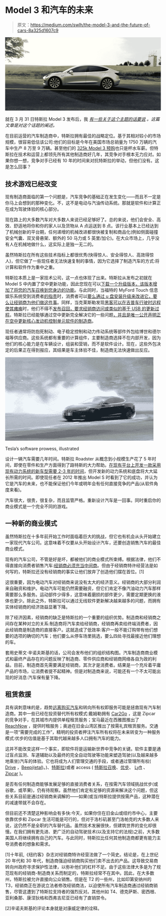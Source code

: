 # Model 3 和汽车的未来

> 原文：<https://medium.com/swlh/the-model-3-and-the-future-of-cars-8a325d1607c9>

![](img/d81153bb5c262af11fc8652d7c7fa1b1.png)

就在 3 月 31 日特斯拉 Model 3 发布后，我 [*有一些关于这个主题的话要说*](https://twitter.com/nmoryl/status/715784168744099840) *。这篇文章是对这个话题的阐述。*

在目前运营的汽车制造商中，特斯拉拥有最佳的战略定位。基于其相对较小的市场规模，很容易低估该公司:他们的目标是今年在美国市场总销量为 1750 万辆的汽车中生产 8 万至 9 万辆。甚至他们的 [325k Model 3 预购](https://twitter.com/elonmusk/status/718112326889529344)也只是杯水车薪。但特斯拉在技术和运营上都领先所有其他制造商好几年，其竞争对手根本无力应对。如果你想一想，竞争对手已经有 10 年的时间来对抗特斯拉的举动，但他们没有。这是怎么回事？

## 技术游戏已经改变

现有制造商面临的第一个问题是，汽车竞争的基础正在发生变化——而且不一定是你马上会想到的那种变化。不，这不是电动与汽油传动系统。那就是软件和计算正在成为驾驶体验的核心部分。

现在路上的大多数汽车对大多数人来说已经足够好了。总的来说，他们会安全、高效、舒适地将你和你的家人以及货物从 A 点运送到 B 点。该行业基本上已经达到了机械创新的平台期，任何递增的机械改进都很快被复制和商品化(例如侧面碰撞安全气囊、双叉骨悬架、额外的 50 马力或 5 英里/加仑)。在大众市场上，几乎没有人在机械地做什么，这实际上是独一无二的。

虽然特斯拉在所有这些技术指标上都很优秀(快得惊人、安全得惊人、高效得惊人)，但它做了一些现任者无法快速复制的事情，因为它选择了制造汽车的方式:将计算和软件作为重中之重。

特斯拉本质上是一家技术公司，这一点也体现了出来。特斯拉从发布之初就在 Model S 中内置了空中更新功能，因此您现在可以[下载一个升级版本，该版本增加了将您的汽车召唤到您身边的功能](https://www.teslamotors.com/blog/summon-your-tesla-your-phone)。与此同时，当福特的 MyFord Touch 信息娱乐系统受到消费者[的指责](http://jalopnik.com/people-hate-fords-infotainment-system-so-much-they-plan-824376438)时，消费者可以[要么通过 u 盘安装升级来改进它，要么让经销商为他们做这件事](https://en.wikipedia.org/wiki/MyFord_Touch)。同样，当克莱斯勒发现[黑客可以在吉普车行驶时远程使其瘫痪](http://www.wired.com/2015/07/hackers-remotely-kill-jeep-highway/)时，他们不得不[发布召回，要求经销商访问或类似的基于 USB 的更新过程](http://www.wired.com/2015/07/jeep-hack-chrysler-recalls-1-4m-vehicles-bug-fix/)。特斯拉已经能够通过空中更新完全解决它的一些问题[，并且是](http://www.wired.com/insights/2014/02/teslas-air-fix-best-example-yet-internet-things/)[唯一公开声明正在空中更新核心发动机控制单元软件的制造商](http://www.oesa.org/Publications/OESA-News/August-2015/ver-the-Air-Updates-to-Become-Commonplace-in-Vehicles.html)。

现任者通常将防抱死制动、电子稳定控制和动力传动系统等部件外包给博世和德尔福等供应商。这些系统都有重要的计算组件，主要制造商选择不在内部开发，因为他们的核心能力是在车辆设计，组装和营销，而不是软件设计。现在，这些外包决定的后果正在得到报应，其结果是车主体验不佳，制造商无法快速做出反应。

![](img/d71879bd3ceefd14de601b31cfa87955.png)

Tesla’s software prowess, illustrated

设计一辆汽车需要几年时间。特斯拉 Roadster 从概念到小规模生产花了 5 年时间，即使在零件和生产方面得到了路特斯的大力帮助。[在现有平台上开发一款采用现有动力系统的新车型需要 2-3 年的时间](https://www.quora.com/Automobile-Design-How-long-does-it-take-to-develop-a-car-design-from-scratch)，但开发新的动力系统和底盘将大大延长所需的时间。即使现任者在 2012 年推出 Model S 时看到了它的成功，并认为它是汽车的未来，也不能保证他们今年或明年会有任何直接竞争的产品(从软件角度来看)。

汽车很大，很贵，很复杂，而且监管严格。重新设计汽车是一回事。同时重启你的商业模式是一个完全不同的游戏。

## 一种新的商业模式

虽然特斯拉在十多年前开始工作时面临着巨大的挑战，但它也有机会从头开始建立一家现代汽车公司。这意味着不仅要从头开始设计汽车，还要创造销售汽车的最佳商业模式。

现有的汽车公司，不管是好是坏，都被他们的商业模式所束缚。根据法律，他们不得直接向消费者销售汽车:[经销商必须充当中间商](https://en.wikipedia.org/wiki/Car_dealerships_in_North_America)。但由于经销商特许经营法是如何写的，特斯拉还没有经销商的事实让他们放弃了创造他们摆在首位。[1]

这很重要，因为电动汽车对经销商来说没有太大的经济意义。经销商的大部分利润来自融资和维护。电动汽车可能仍然需要融资，但它们肯定不像汽油动力汽车那样需要那么多服务。运动部件少得多，这意味着磨损的部件更少，需要定期更换的液体也更少。除此之外，特斯拉可以通过无线软件更新解决越来越多的问题，而拥有实体经销商的经济效益显著下降。

除了经济因素，经销商的缺乏是特斯拉的一个重要的组织优势。制造商和经销商之间存在某种对立的关系:制造商将汽车卖给经销商，经销商再卖给终端消费者，因此经销商是制造商的直接客户。这就造成了低效率:客户一般不能订购带有他们想要的选项的确切的汽车；他们要么从停车场里挑选，要么四处寻找最接近他们理想的车。

套用史蒂文·辛诺夫斯基的话，公司会发布他们的组织结构图。汽车制造商商业模式和最终产品存在的问题反映了制造商、零件供应商和经销商网络各自为政的利益。目前，制造商首先需要满足经销商，其次才是消费者。结果是一个充斥着平庸产品的市场，让消费者提不起精神。但是对制造商来说，可能还有一个不太可能出现的好消息:汽车保有量下降。

## 租赁救援

具有讽刺意味的是，趋势[远离购买汽车](http://www.washingtonpost.com/sf/style/2015/09/02/americas-fading-car-culture/)和转向所有权即服务可能是拯救现有汽车制造商。其中一些已经在投资替代所有权模式:戴姆勒拥有 [Car2Go](https://www.car2go.com/en/austin/) ，这是 Zipcar 的竞争对手，在其城市内提供单程租赁服务；宝马最近在西雅图推出了 [ReachNow](http://www.bmwcarsharing.com/how) ，提供时租服务；奥迪在旧金山湾区推出了按需礼宾租赁服务。交通是一项“需要完成的工作”，精明的投资者押注汽车所有权将在未来转变为一种服务模式:优步的估值是基于其取代越来越多人口拥有汽车的能力。

这并不能改变这样一个事实，即软件将是运输新世界中竞争的关键。软件主要是通过盲点监测、车道辅助以及最终的完全自动驾驶等功能来塑造驾驶(以及越来越多地乘坐)汽车的体验。它也将成为人们管理交通的手段，或者通过管理所有权( [Drive](https://www.drivemotors.com/) ，[Beepi](https://www.beepi.com/)([et](https://instamotor.com/)[al](http://www.withclutch.com/))。)、[特斯拉](https://www.teslamotors.com/))或者 access ( [特斯拉召唤](https://www.teslamotors.com/blog/summon-your-tesla-your-phone)、[优步](https://www.uber.com/)、 [Lyft](https://www.lyft.com/) 、 [Zipcar](http://www.zipcar.com/) )。

是否有任何制造商能够发展足够的直接消费者关系，在按需汽车领域挑战优步(或谷歌，或苹果)，仍有待观察。虽然他们肯定有足够的资源来解决这个问题，但这些关系目前是通过经销商来调解的——如果(或当)特斯拉提供按需产品，这种潜在的减速带就不会存在。

但目前还不清楚这种影响会有多快:今天，如果你住在旧金山或纽约市中心，主要依靠优步和 Zipcar 生活可能是可行的，但对于洛杉矶甚至门洛帕克的大多数人来说，这仍然不是全职的汽车替代品。虽然技术发展很快，但建筑世界的变化却很慢。在我们拥有更先进、更广泛的自动驾驶技术(以及支持它的法规)之前，大多数美国人将继续拥有自己的汽车。与此同时，特斯拉比任何其他制造商都更有能力主导消费者的想象和需求。

[1]十年前,《纽约客》杂志对经销商特许经营法做了一个简史。结论是，在上世纪 20 年代和 30 年代，制造商强迫经销商购买他们卖不出去的产品。这导致交易商转向州政府寻求保护性法律，以弥补他们的杠杆不足。由于这些法律大多是为了规范现有的经销商-制造商关系而制定的，特斯拉经常不在其中。因此，在大多数州，特斯拉被允许直接向公众销售。但是在 T2 的一些州，比如印第安纳州的 T3，经销商正在游说立法者修改经销商法，以迫使所有汽车制造商通过经销商销售，尽管这遭到了特斯拉支持者的强烈反对。其他州如 T4、德克萨斯、密西根、亚利桑那、康涅狄格和西弗吉尼亚已经有了直销禁令。

[2]辛诺夫斯基的评论本身就是对康威定律的诠释。